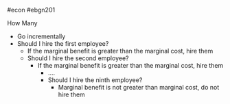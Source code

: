 #econ #ebgn201 

 How Many
- Go incrementally
- Should I hire the first employee?
	- If the marginal benefit is greater than the marginal cost, hire them
	- Should I hire the second employee?
		- If the marginal benefit is greater than the marginal cost, hire them
			- ....
			- Should I hire the ninth employee?
				- Marginal benefit is not greater than marginal cost, do not hire them


